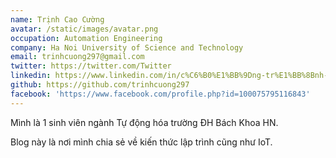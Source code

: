 ```yaml
---
name: Trịnh Cao Cường
avatar: /static/images/avatar.png
occupation: Automation Engineering
company: Ha Noi University of Science and Technology
email: trinhcuong297@gmail.com
twitter: https://twitter.com/Twitter
linkedin: https://www.linkedin.com/in/c%C6%B0%E1%BB%9Dng-tr%E1%BB%8Bnh-7451b2233/
github: https://github.com/trinhcuong297
facebook: 'https://www.facebook.com/profile.php?id=100075795116843'
---
```


Mình là 1 sinh viên ngành Tự động hóa trường ĐH Bách Khoa HN.

Blog này là nơi mình chia sẻ về kiến thức lập trình cũng như IoT.
